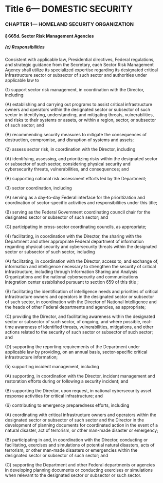 
# Title 6— DOMESTIC SECURITY
### CHAPTER 1— HOMELAND SECURITY ORGANIZATION
#### § 665d. Sector Risk Management Agencies
##### (c) Responsibilities

Consistent with applicable law, Presidential directives, Federal regulations, and strategic guidance from the Secretary, each Sector Risk Management Agency shall utilize its specialized expertise regarding its designated critical infrastructure sector or subsector of such sector and authorities under applicable law to

(1) support sector risk management, in coordination with the Director, including

(A) establishing and carrying out programs to assist critical infrastructure owners and operators within the designated sector or subsector of such sector in identifying, understanding, and mitigating threats, vulnerabilities, and risks to their systems or assets, or within a region, sector, or subsector of such sector; and

(B) recommending security measures to mitigate the consequences of destruction, compromise, and disruption of systems and assets;

(2) assess sector risk, in coordination with the Director, including

(A) identifying, assessing, and prioritizing risks within the designated sector or subsector of such sector, considering physical security and cybersecurity threats, vulnerabilities, and consequences; and

(B) supporting national risk assessment efforts led by the Department;

(3) sector coordination, including

(A) serving as a day-to-day Federal interface for the prioritization and coordination of sector-specific activities and responsibilities under this title;

(B) serving as the Federal Government coordinating council chair for the designated sector or subsector of such sector; and

(C) participating in cross-sector coordinating councils, as appropriate;

(4) facilitating, in coordination with the Director, the sharing with the Department and other appropriate Federal department of information regarding physical security and cybersecurity threats within the designated sector or subsector of such sector, including

(A) facilitating, in coordination with the Director, access to, and exchange of, information and intelligence necessary to strengthen the security of critical infrastructure, including through Information Sharing and Analysis Organizations and the national cybersecurity and communications integration center established pursuant to section 659 of this title ;

(B) facilitating the identification of intelligence needs and priorities of critical infrastructure owners and operators in the designated sector or subsector of such sector, in coordination with the Director of National Intelligence and the heads of other Federal departments and agencies, as appropriate;

(C) providing the Director, and facilitating awareness within the designated sector or subsector of such sector, of ongoing, and where possible, real-time awareness of identified threats, vulnerabilities, mitigations, and other actions related to the security of such sector or subsector of such sector; and

(D) supporting the reporting requirements of the Department under applicable law by providing, on an annual basis, sector-specific critical infrastructure information;

(5) supporting incident management, including

(A) supporting, in coordination with the Director, incident management and restoration efforts during or following a security incident; and

(B) supporting the Director, upon request, in national cybersecurity asset response activities for critical infrastructure; and

(6) contributing to emergency preparedness efforts, including

(A) coordinating with critical infrastructure owners and operators within the designated sector or subsector of such sector and the Director in the development of planning documents for coordinated action in the event of a natural disaster, act of terrorism, or other man-made disaster or emergency;

(B) participating in and, in coordination with the Director, conducting or facilitating, exercises and simulations of potential natural disasters, acts of terrorism, or other man-made disasters or emergencies within the designated sector or subsector of such sector; and

(C) supporting the Department and other Federal departments or agencies in developing planning documents or conducting exercises or simulations when relevant to the designated sector or subsector or such sector.
